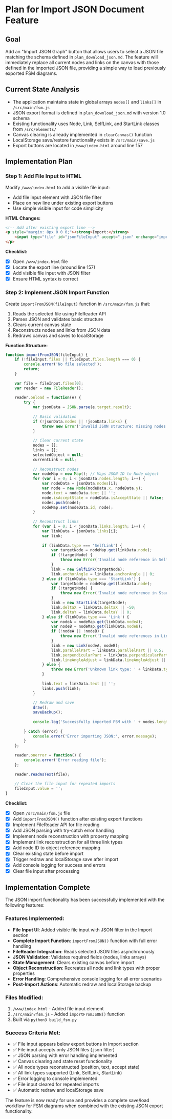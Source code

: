 # Plan for Import JSON Document Feature

## Goal
Add an "Import JSON Graph" button that allows users to select a JSON file matching the schema defined in `plan_download_json.md`. The feature will immediately replace all current nodes and links on the canvas with those defined in the imported JSON file, providing a simple way to load previously exported FSM diagrams.

## Current State Analysis
- The application maintains state in global arrays `nodes[]` and `links[]` in `/src/main/fsm.js`
- JSON export format is defined in `plan_download_json.md` with version 1.0 schema
- Existing functionality uses Node, Link, SelfLink, and StartLink classes from `/src/elements/`
- Canvas clearing is already implemented in `clearCanvas()` function
- LocalStorage save/restore functionality exists in `/src/main/save.js`
- Export buttons are located in `/www/index.html` around line 157

## Implementation Plan

### Step 1: Add File Input to HTML
Modify `/www/index.html` to add a visible file input:
- Add file input element with JSON file filter
- Place on new line under existing export buttons
- Use simple visible input for code simplicity

**HTML Changes:**
```html
<!-- Add after existing export line -->
<p style="margin: 8px 0 0 0;"><strong>Import:</strong> 
    <input type="file" id="jsonFileInput" accept=".json" onchange="importFromJSON(this)">
</p>
```

**Checklist:**
- [x] Open `/www/index.html` file
- [x] Locate the export line (around line 157)
- [x] Add visible file input with JSON filter
- [x] Ensure HTML syntax is correct

### Step 2: Implement JSON Import Function
Create `importFromJSON(fileInput)` function in `/src/main/fsm.js` that:
1. Reads the selected file using FileReader API
2. Parses JSON and validates basic structure
3. Clears current canvas state
4. Reconstructs nodes and links from JSON data
5. Redraws canvas and saves to localStorage

**Function Structure:**
```javascript
function importFromJSON(fileInput) {
	if (!fileInput.files || fileInput.files.length === 0) {
		console.error('No file selected');
		return;
	}
	
	var file = fileInput.files[0];
	var reader = new FileReader();
	
	reader.onload = function(e) {
		try {
			var jsonData = JSON.parse(e.target.result);
			
			// Basic validation
			if (!jsonData.nodes || !jsonData.links) {
				throw new Error('Invalid JSON structure: missing nodes or links array');
			}
			
			// Clear current state
			nodes = [];
			links = [];
			selectedObject = null;
			currentLink = null;
			
			// Reconstruct nodes
			var nodeMap = new Map(); // Maps JSON ID to Node object
			for (var i = 0; i < jsonData.nodes.length; i++) {
				var nodeData = jsonData.nodes[i];
				var node = new Node(nodeData.x, nodeData.y);
				node.text = nodeData.text || '';
				node.isAcceptState = nodeData.isAcceptState || false;
				nodes.push(node);
				nodeMap.set(nodeData.id, node);
			}
			
			// Reconstruct links
			for (var i = 0; i < jsonData.links.length; i++) {
				var linkData = jsonData.links[i];
				var link;
				
				if (linkData.type === 'SelfLink') {
					var targetNode = nodeMap.get(linkData.node);
					if (!targetNode) {
						throw new Error('Invalid node reference in SelfLink: ' + linkData.node);
					}
					link = new SelfLink(targetNode);
					link.anchorAngle = linkData.anchorAngle || 0;
				} else if (linkData.type === 'StartLink') {
					var targetNode = nodeMap.get(linkData.node);
					if (!targetNode) {
						throw new Error('Invalid node reference in StartLink: ' + linkData.node);
					}
					link = new StartLink(targetNode);
					link.deltaX = linkData.deltaX || -50;
					link.deltaY = linkData.deltaY || 0;
				} else if (linkData.type === 'Link') {
					var nodeA = nodeMap.get(linkData.nodeA);
					var nodeB = nodeMap.get(linkData.nodeB);
					if (!nodeA || !nodeB) {
						throw new Error('Invalid node references in Link: ' + linkData.nodeA + ', ' + linkData.nodeB);
					}
					link = new Link(nodeA, nodeB);
					link.parallelPart = linkData.parallelPart || 0.5;
					link.perpendicularPart = linkData.perpendicularPart || 0;
					link.lineAngleAdjust = linkData.lineAngleAdjust || 0;
				} else {
					throw new Error('Unknown link type: ' + linkData.type);
				}
				
				link.text = linkData.text || '';
				links.push(link);
			}
			
			// Redraw and save
			draw();
			saveBackup();
			
			console.log('Successfully imported FSM with ' + nodes.length + ' nodes and ' + links.length + ' links');
			
		} catch (error) {
			console.error('Error importing JSON:', error.message);
		}
	};
	
	reader.onerror = function() {
		console.error('Error reading file');
	};
	
	reader.readAsText(file);
	
	// Clear the file input for repeated imports
	fileInput.value = '';
}
```

**Checklist:**
- [x] Open `/src/main/fsm.js` file
- [x] Add `importFromJSON()` function after existing export functions
- [x] Implement FileReader API for file reading
- [x] Add JSON parsing with try-catch error handling
- [x] Implement node reconstruction with property mapping
- [x] Implement link reconstruction for all three link types
- [x] Add node ID to object reference mapping
- [x] Clear existing state before import
- [x] Trigger redraw and localStorage save after import
- [x] Add console logging for success and errors
- [x] Clear file input after processing

## Implementation Complete

The JSON import functionality has been successfully implemented with the following features:

### Features Implemented:
- **File Input UI**: Added visible file input with JSON filter in the Import section
- **Complete Import Function**: `importFromJSON()` function with full error handling
- **FileReader Integration**: Reads selected JSON files asynchronously
- **JSON Validation**: Validates required fields (nodes, links arrays)
- **State Management**: Clears existing canvas before import
- **Object Reconstruction**: Recreates all node and link types with proper properties
- **Error Handling**: Comprehensive console logging for all error scenarios
- **Post-Import Actions**: Automatic redraw and localStorage backup

### Files Modified:
1. `/www/index.html` - Added file input element
2. `/src/main/fsm.js` - Added `importFromJSON()` function
3. Built via `python3 build_fsm.py`

### Success Criteria Met:
- ✅ File input appears below export buttons in Import section
- ✅ File input accepts only JSON files (.json filter)
- ✅ JSON parsing with error handling implemented
- ✅ Canvas clearing and state reset functionality
- ✅ All node types reconstructed (position, text, accept state)
- ✅ All link types supported (Link, SelfLink, StartLink)
- ✅ Error logging to console implemented
- ✅ File input cleared for repeated imports
- ✅ Automatic redraw and localStorage save

The feature is now ready for use and provides a complete save/load workflow for FSM diagrams when combined with the existing JSON export functionality.
